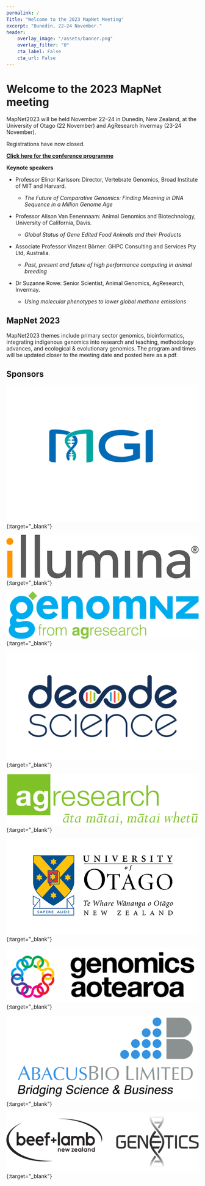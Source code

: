 ```yaml
---
permalink: /
Title: "Welcome to the 2023 MapNet Meeting"
excerpt: "Dunedin, 22–24 November."
header:
    overlay_image: "/assets/banner.png"
    overlay_filter: "0"
    cta_label: False
    cta_url: False
---
```


<span></span>

# Welcome to the 2023 MapNet meeting

MapNet2023 will be held November 22–24 in Dunedin, New Zealand, at the University of Otago (22 November) and AgResearch Invermay (23-24 November).

Registrations have now closed. 

[**Click here for the conference programme**](https://github.com/MapNet2023/Mapnet2023.github.io/blob/main/assets/MapNet23_booklet.pdf)



**Keynote speakers**

- Professor Elinor Karlsson: Director, Vertebrate Genomics, Broad Institute of MIT and Harvard.
    - _The Future of Comparative Genomics: Finding Meaning in DNA Sequence in a Million Genome Age_

- Professor Alison Van Eenennaam: Animal Genomics and Biotechnology, University of California, Davis.
    - _Global Status of Gene Edited Food Animals and their Products_
  
- Associate Professor Vinzent Börner: GHPC Consulting and Services Pty Ltd, Australia.
    - _Past, present and future of high performance computing in animal breeding_
 
- Dr Suzanne Rowe: Senior Scientist, Animal Genomics, AgResearch, Invermay.
    - _Using molecular phenotypes to lower global methane emissions_




<!-- [**Click here for the conference programme**]()  (https://vuwgenomics.github.io/mapnet2019.github.io/pdfs/MapNet2019programme.pdf). -->

 <!-- **[Click here to register]**()(https://vuw.eventsair.com/mapnet-2019/mapnet2019). -->

## MapNet 2023

MapNet2023 themes include primary sector genomics, bioinformatics, integrating indigenous genomics into research and teaching, methodology advances, and ecological & evolutionary genomics. The program and times will be updated closer to the meeting date and posted here as a pdf.

## Sponsors

[![BGI](../assets/MGI%20logo.png)](https://www.bgi.com/global){:target="_blank"}

<span></span>

[![illumina](../assets/ILLUMINA_LOGO_CMYK_new.jpg)](https://www.illumina.com/){:target="_blank"}

<span></span>

[![GenomNZ](../assets/GenomNZ%20(RGB).jpg)](https://www.agresearch.co.nz/partnering-with-us/products-and-services/genomnz/){:target="_blank"}

<span></span>

[![decode science](../assets/Decode-stacked-colour-RGB.jpg)](https://decodescience.co.nz/){:target="_blank"}

<span></span>

[![AgResearch](../assets/agresearch-logo-600px.png)](https://www.agresearch.co.nz/){:target="_blank"}

<span></span>

[![UniversityOfOtago](../assets/university-of-otago.jpg)](https://www.otago.ac.nz.nz){:target="_blank"}

<span></span>

[![GenomicsAotearoa](../assets/GA-Wide-Colour-1200px.jpg)](https://www.genomics-aotearoa.org.nz){:target="_blank"}

<span></span>

[![AbacusBio](../assets/abacus.jpg)](https://abacusbio.com/){:target="_blank"}

<span></span>

[![BeefLambGeneticsNZ](../assets/BLG_genetics.jpg)](https://beeflambnz.com/){:target="_blank"}

<span></span>




<!-- ![MapNet](../assets/mapnet.jpg) -->
   
<!-- <span></span> -->

